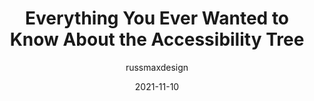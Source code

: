 ---
author: russmaxdesign
date: 2021-11-10
permalink: false
publisher: a11ybytes
tags:
  - videos
  - accessibility
target_url: https://www.youtube.com/watch?v=Kv2l_u4NDB8
title: Everything You Ever Wanted to Know About the Accessibility Tree
---